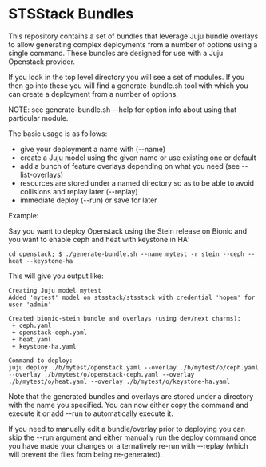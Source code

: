# STSStack Bundles

This repository contains a set of bundles that leverage Juju bundle overlays to allow generating complex deployments from a number of options using a single command. These bundles are designed for use with a Juju Openstack provider.

If you look in the top level directory you will see a set of modules. If you then go into these you will find a generate-bundle.sh tool with which you can create a deployment from a number of options.

NOTE: see generate-bundle.sh --help for option info about using that particular module.

The basic usage is as follows:

   * give your deployment a name with (--name)
   * create a Juju model using the given name or use existing one or default
   * add a bunch of feature overlays depending on what you need (see --list-overlays)
   * resources are stored under a named directory so as to be able to avoid collisions and replay later (--replay)
   * immediate deploy (--run) or save for later

Example:

Say you want to deploy Openstack using the Stein release on Bionic and you want to enable ceph and heat with keystone in HA:

```
cd openstack; $ ./generate-bundle.sh --name mytest -r stein --ceph --heat --keystone-ha
```

This will give you output like:

```
Creating Juju model mytest
Added 'mytest' model on stsstack/stsstack with credential 'hopem' for user 'admin'

Created bionic-stein bundle and overlays (using dev/next charms):
 + ceph.yaml
 + openstack-ceph.yaml
 + heat.yaml
 + keystone-ha.yaml

Command to deploy:
juju deploy ./b/mytest/openstack.yaml --overlay ./b/mytest/o/ceph.yaml --overlay ./b/mytest/o/openstack-ceph.yaml --overlay ./b/mytest/o/heat.yaml --overlay ./b/mytest/o/keystone-ha.yaml
```

Note that the generated bundles and overlays are stored under a directory with the name you specified. You can now either copy the command and execute it or add --run to automatically execute it.

If you need to manually edit a bundle/overlay prior to deploying you can skip the --run argument and either manually run the deploy command once you have made your changes or alternatively re-run with --replay (which will prevent the files from being re-generated).
